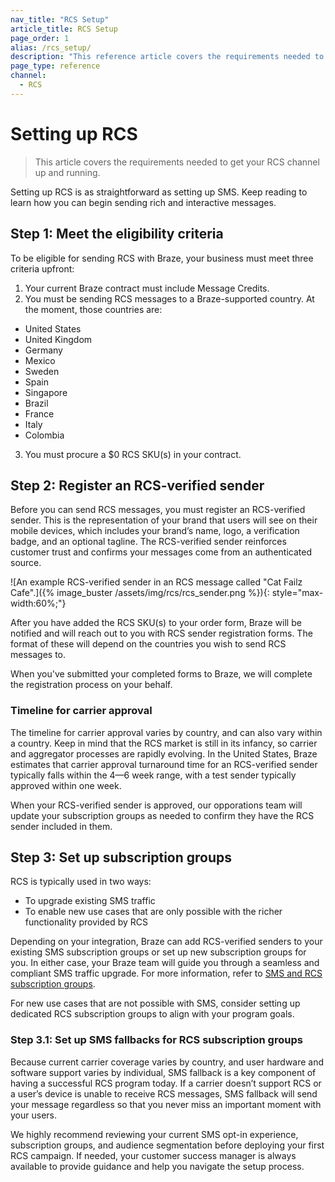```yaml
---
nav_title: "RCS Setup"
article_title: RCS Setup
page_order: 1
alias: /rcs_setup/
description: "This reference article covers the requirements needed to get RCS up and running."
page_type: reference
channel:
  - RCS
---
```


# Setting up RCS

> This article covers the requirements needed to get your RCS channel up and running.

Setting up RCS is as straightforward as setting up SMS. Keep reading to learn how you can begin sending rich and interactive messages.

## Step 1: Meet the eligibility criteria

To be eligible for sending RCS with Braze, your business must meet three criteria upfront:

1. Your current Braze contract must include Message Credits. 
2. You must be sending RCS messages to a Braze-supported country. At the moment, those countries are:
- United States
- United Kingdom
- Germany
- Mexico
- Sweden
- Spain
- Singapore
- Brazil
- France
- Italy
- Colombia
3. You must procure a $0 RCS SKU(s) in your contract.

## Step 2: Register an RCS-verified sender

Before you can send RCS messages, you must register an RCS-verified sender. This is the representation of your brand that users will see on their mobile devices, which includes your brand’s name, logo, a verification badge, and an optional tagline. The RCS-verified sender reinforces customer trust and confirms your messages come from an authenticated source. 

![An example RCS-verified sender in an RCS message called "Cat Failz Cafe".]({% image_buster /assets/img/rcs/rcs_sender.png %}){: style="max-width:60%;"}

After you have added the RCS SKU(s) to your order form, Braze will be notified and will reach out to you with RCS sender registration forms. The format of these will depend on the countries you wish to send RCS messages to. 

When you've submitted your completed forms to Braze, we will complete the registration process on your behalf. 

### Timeline for carrier approval

The timeline for carrier approval varies by country, and can also vary within a country. Keep in mind that the RCS market is still in its infancy, so carrier and aggregator processes are rapidly evolving. In the United States, Braze estimates that carrier approval turnaround time for an RCS-verified sender typically falls within the 4—6 week range, with a test sender typically approved within one week.

When your RCS-verified sender is approved, our opporations team will update your subscription groups as needed to confirm they have the RCS sender included in them. 

## Step 3: Set up subscription groups

RCS is typically used in two ways: 
- To upgrade existing SMS traffic 
- To enable new use cases that are only possible with the richer functionality provided by RCS

Depending on your integration, Braze can add RCS-verified senders to your existing SMS subscription groups or set up new subscription groups for you. In either case, your Braze team will guide you through a seamless and compliant SMS traffic upgrade. For more information, refer to [SMS and RCS subscription groups]({{site.baseurl}}).   

For new use cases that are not possible with SMS, consider setting up dedicated RCS subscription groups to align with your program goals.

### Step 3.1: Set up SMS fallbacks for RCS subscription groups

Because current carrier coverage varies by country, and user hardware and software support varies by individual, SMS fallback is a key component of having a successful RCS program today. If a carrier doesn’t support RCS or a user’s device is unable to receive RCS messages, SMS fallback will send your message regardless so that you never miss an important moment with your users.

We highly recommend reviewing your current SMS opt-in experience, subscription groups, and audience segmentation before deploying your first RCS campaign. If needed, your customer success manager is always available to provide guidance and help you navigate the setup process.